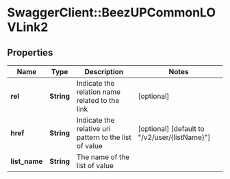 # SwaggerClient::BeezUPCommonLOVLink2

## Properties
Name | Type | Description | Notes
------------ | ------------- | ------------- | -------------
**rel** | **String** | Indicate the relation name related to the link | [optional] 
**href** | **String** | Indicate the relative uri pattern to the list of value | [optional] [default to &quot;/v2/user/{listName}&quot;]
**list_name** | **String** | The name of the list of value | 


